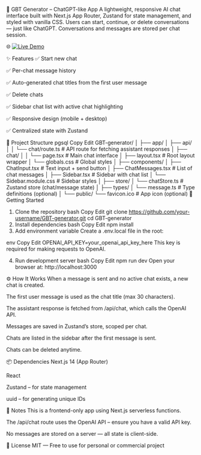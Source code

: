 🧠 GBT Generator – ChatGPT-like App
A lightweight, responsive AI chat interface built with Next.js App Router, Zustand for state management, and styled with vanilla CSS.
Users can start, continue, or delete conversations — just like ChatGPT. Conversations and messages are stored per chat session.

🌐 [![Live Demo](https://img.shields.io/badge/Live-Demo-blue?style=for-the-badge)](https://gbt-generator.vercel.app)


✨ Features
✅ Start new chat

✅ Per-chat message history

✅ Auto-generated chat titles from the first user message

✅ Delete chats

✅ Sidebar chat list with active chat highlighting

✅ Responsive design (mobile + desktop)

✅ Centralized state with Zustand

📁 Project Structure
pgsql
Copy
Edit
GBT-generator/
│
├── app/
│   ├── api/
│   │   └── chat/route.ts       # API route for fetching assistant responses
│   ├── chat/
│   │   └── page.tsx            # Main chat interface
│   ├── layout.tsx              # Root layout wrapper
│   └── globals.css             # Global styles
│
├── components/
│   ├── ChatInput.tsx           # Text input + send button
│   ├── ChatMessages.tsx        # List of chat messages
│   ├── Sidebar.tsx             # Sidebar with chat list
│   └── Sidebar.module.css      # Sidebar styles
│
├── store/
│   └── chatStore.ts            # Zustand store (chat/message state)
│
├── types/
│   └── message.ts              # Type definitions (optional)
│
└── public/
    └── favicon.ico             # App icon (optional)
🚀 Getting Started
1. Clone the repository
bash
Copy
Edit
git clone https://github.com/your-username/GBT-generator.git
cd GBT-generator
2. Install dependencies
bash
Copy
Edit
npm install
3. Add environment variable
Create a .env.local file in the root:

env
Copy
Edit
OPENAI_API_KEY=your_openai_api_key_here
This key is required for making requests to OpenAI.

4. Run development server
bash
Copy
Edit
npm run dev
Open your browser at: http://localhost:3000

⚙️ How It Works
When a message is sent and no active chat exists, a new chat is created.

The first user message is used as the chat title (max 30 characters).

The assistant response is fetched from /api/chat, which calls the OpenAI API.

Messages are saved in Zustand’s store, scoped per chat.

Chats are listed in the sidebar after the first message is sent.

Chats can be deleted anytime.

📦 Dependencies
Next.js 14 (App Router)

React

Zustand – for state management

uuid – for generating unique IDs

📌 Notes
This is a frontend-only app using Next.js serverless functions.

The /api/chat route uses the OpenAI API – ensure you have a valid API key.

No messages are stored on a server — all state is client-side.

🪪 License
MIT — Free to use for personal or commercial project